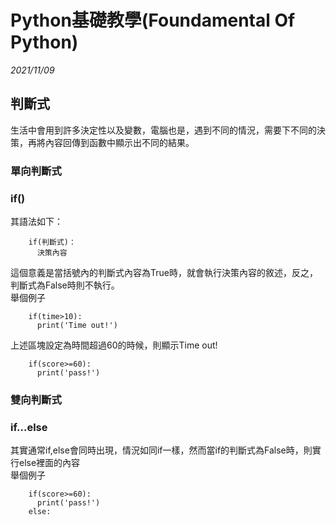 # Python基礎教學(Foundamental Of Python)

_2021/11/09_
## 判斷式
生活中會用到許多決定性以及變數，電腦也是，遇到不同的情況，需要下不同的決策，再將內容回傳到函數中顯示出不同的結果。
### 單向判斷式
### if()
其語法如下：
```python=
    if(判斷式)：
      決策內容
```
這個意義是當括號內的判斷式內容為True時，就會執行決策內容的敘述，反之，判斷式為False時則不執行。  
舉個例子
```python=
    if(time>10):
      print('Time out!')
```
上述區塊設定為時間超過60的時候，則顯示Time out!
```python=
    if(score>=60):
      print('pass!')
```
### 雙向判斷式
### if...else
其實通常if,else會同時出現，情況如同if一樣，然而當if的判斷式為False時，則實行else裡面的內容  
舉個例子
```python=
    if(score>=60):
      print('pass!')
    else:
```
